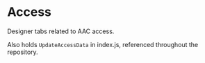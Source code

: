 # Access

Designer tabs related to AAC access.

Also holds `UpdateAccessData` in index.js, referenced throughout the repository.